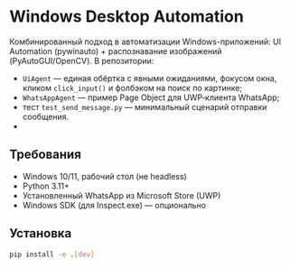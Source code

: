 # Windows Desktop Automation
Комбинированный подход в автоматизации Windows-приложений: UI Automation (pywinauto) + распознавание изображений (PyAutoGUI/OpenCV). В репозитории:

- `UiAgent` — единая обёртка с явными ожиданиями, фокусом окна, кликом `click_input()` и фолбэком на поиск по картинке;
- `WhatsAppAgent` — пример Page Object для UWP‑клиента WhatsApp;
- тест `test_send_message.py` — минимальный сценарий отправки сообщения.
- 
## Требования
- Windows 10/11, рабочий стол (не headless)
- Python 3.11+
- Установленный WhatsApp из Microsoft Store (UWP)
- Windows SDK (для Inspect.exe) — опционально

## Установка
```bash
pip install -e .[dev]
